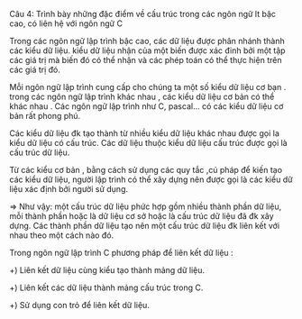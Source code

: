 Câu 4: Trình bày những đặc điểm về cấu trúc trong các ngôn ngữ lt bậc cao, có liên hệ với ngôn ngữ C

Trong các ngôn ngữ lập trình bậc cao, các dữ liệu được phân nhánh thành các kiểu dữ liệu. kiểu dữ liệu nhận  của một biến được xác đinh bởi một tập các giá  trị mà biến đó có thể nhận và các phép toán có thể thực hiện trên các giá trị đó.

Mỗi ngôn ngữ lập trình cung cấp cho chúng ta một số kiểu dữ liệu cơ bạn . trong các ngôn ngữ lập trình khác  nhau , các kiểu dữ liệu cơ bản có thể khác nhau . Các ngôn ngữ lập trình như C, pascal… có các kiểu dữ liệu cơ bản rất phong phú.

Các kiểu dữ liệu đk tạo thành từ nhiều kiểu dữ liệu khác nhau được gọi la kiểu dữ liệu có cấu trúc. Các dữ liệu thuộc kiểu dữ liệu cấu trúc được gọi là cấu trúc dữ liệu.

Từ các kiểu cơ bản , bằng cách sử dụng các quy tắc ,cú pháp để kiến tạo các kiểu dữ liệu, người lập trình có thể xây dựng nên được gọi là các kiểu dữ liệu xác định bởi người sử dụng.

 => Như vậy: một cấu trúc dữ liệu phức hợp gồm nhiều thành phần dữ liệu, mỗi thành phần hoặc là dữ liệu cơ sở hoặc là cấu trúc dữ liệu đã đk xây dựng. Các thành phần dữ liệu tạo nên một cấu trúc dữ liệu đk liên kết với nhau theo một cách nào đó.

Trong ngôn ngữ lập trình C phương pháp để liên kết dữ liệu :

+) Liên kết dữ liệu cùng kiểu tạo thành mảng dữ liệu.

+) Liên kết các dữ liệu thành mảng cấu trúc trong C.

+) Sử dụng con trỏ để liên kết dữ liệu.

